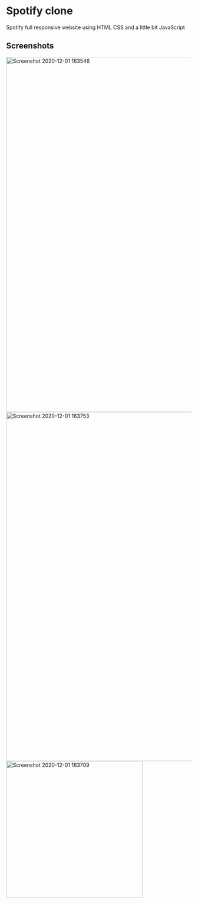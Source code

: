 # Spotify clone
Spotify full responsive website using HTML CSS and a little bit JavaScript
## Screenshots
<img width="960" alt="Screenshot 2020-12-01 163546" src="https://user-images.githubusercontent.com/72983747/100742095-aa2bd180-33f3-11eb-8c5c-81919cf97c9e.png">
<img width="944" alt="Screenshot 2020-12-01 163753" src="https://user-images.githubusercontent.com/72983747/100742108-ad26c200-33f3-11eb-9949-5d6935ae8fb9.png">
<img width="370" alt="Screenshot 2020-12-01 163709" src="https://user-images.githubusercontent.com/72983747/100742117-b152df80-33f3-11eb-88c0-774961cca1ed.png">
